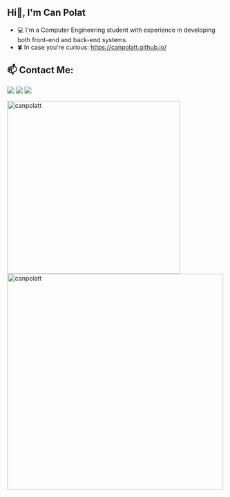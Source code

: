 ## Hi👋, I'm Can Polat

- 💻 I'm a Computer Engineering student with experience in developing both front-end and back-end systems.
- 🍀 In case you're curious: https://canpolatt.github.io/

## :mailbox: Contact Me:

[<img src="https://user-images.githubusercontent.com/61492486/120072810-3dda1400-c09e-11eb-9d39-513ab6262887.png"/>](mailto:can.polatt@yahoo.com)
[<img target="_blank" src="https://cdn4.iconfinder.com/data/icons/colorful-guache-social-media-logos-1/159/social-media_linkedin-64.png"/>](https://www.linkedin.com/in/can-polatt/)
[<img target="_blank" src="https://cdn2.iconfinder.com/data/icons/colorful-guache-social-media-logos-1/155/social-media_twitter-64.png"/>](https://twitter.com/cnpolattt)

<p><img align="left" src="https://github-readme-stats.vercel.app/api/top-langs/?username=canpolatt&layout=compact" alt="canpolatt" width="400"/></p>

<p>&nbsp;<img align="center" src="https://github-readme-stats.vercel.app/api?username=canpolatt" alt="canpolatt" width="500" /></p>


